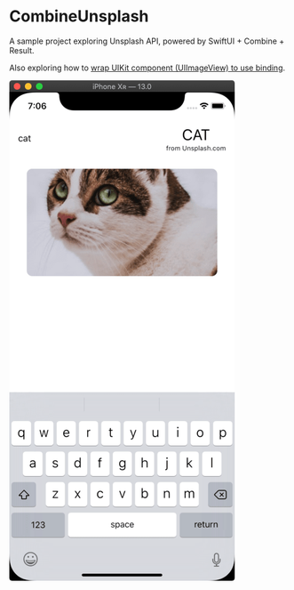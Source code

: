# CombineUnsplash

A sample project exploring Unsplash API, powered by SwiftUI + Combine + Result.

Also exploring how to [wrap UIKit component (UIImageView) to use binding](https://github.com/vinhnx/CombineUnsplash/blob/master/CombineUnsplash/View/ImageWrapper.swift).

![demo](./screenshot/demo.png)
